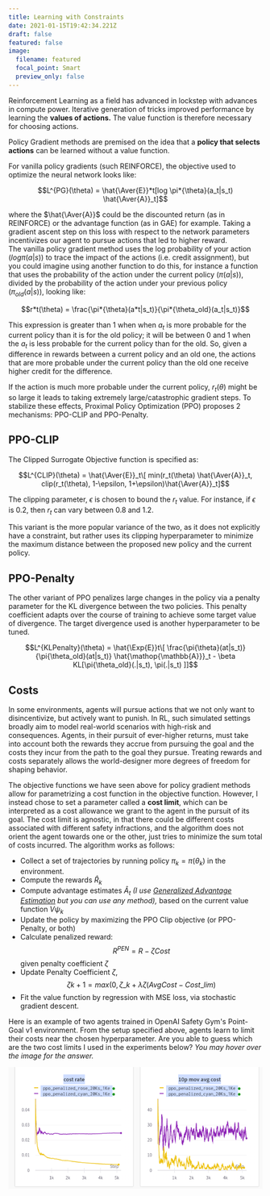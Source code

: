 ```yaml
---
title: Learning with Constraints
date: 2021-01-15T19:42:34.221Z
draft: false
featured: false
image:
  filename: featured
  focal_point: Smart
  preview_only: false
---
```

Reinforcement Learning as a field has advanced in lockstep with advances in compute power. Iterative generation of tricks improved performance by learning the **values of actions.** The value function is therefore necessary for choosing actions.

Policy Gradient methods are premised on the idea that a **policy that selects actions** can be learned without a value function. 

For vanilla policy gradients (such REINFORCE), the objective used to optimize the neural network looks like:

$$L^{PG}(\theta) = \hat{\Aver{E}}*t[log \pi*{\theta}(a_t|s_t) \hat{\Aver{A}}_t]$$

where the $\hat{\Aver{A}}$ could be the discounted return (as in
REINFORCE) or the advantage function (as in GAE) for example. Taking a
gradient ascent step on this loss with respect to the network parameters
incentivizes our agent to pursue actions that led to higher reward.\
The vanilla policy gradient method uses the log probability of your
action $(log \pi(a|s))$ to trace the impact of the actions (i.e. credit
assignment), but you could imagine using another function to do this,
for instance a function that uses the probability of the action under
the current policy $(\pi(a|s))$, divided by the probability of the
action under your previous policy $(\pi_{old}(a|s))$, looking like:



$$r*t(\theta) = \frac{\pi*{\theta}(a*t|s_t)}{\pi*{\theta_old}(a_t|s_t)}$$

This expression is greater than 1 when when $a_t$ is more probable for
the current policy than it is for the old policy; it will be between 0
and 1 when the $a_t$ is less probable for the current policy than for
the old. So, given a difference in rewards between a current policy and
an old one, the actions that are more probable under the current policy
than the old one receive higher credit for the difference.

If the action is much more probable under the current policy,
$r_t(\theta)$ might be so large it leads to taking extremely
large/catastrophic gradient steps. To stabilize these effects, Proximal Policy Optimization (PPO) proposes 2 mechanisms: PPO-CLIP and PPO-Penalty.

## PPO-CLIP

The Clipped Surrogate Objective function is specified as:

$$L^{CLIP}(\theta) = \hat{\Aver{E}}_t\[ min(r_t(\theta) \hat{\Aver{A}}_t, clip(r_t(\theta), 1-\epsilon, 1+\epsilon)\hat{\Aver{A}}_t]$$

The clipping parameter, $\epsilon$ is chosen to bound the $r_t$ value. For instance, if $\epsilon$ is 0.2, then $r_t$ can vary between 0.8 and 1.2.

This variant is the more popular variance of the two, as it does not explicitly have a constraint, but rather uses its clipping hyperparameter to minimize the maximum distance between the proposed new policy and the current policy.

## PPO-Penalty

The other variant of PPO penalizes large changes in the policy via a penalty parameter for the KL divergence between the two policies. This penalty coefficient adapts over the course of training to achieve some target value of divergence. The target divergence used is another hyperparameter to be tuned.

$$L^{KLPenalty}(\theta) = \hat{\Exp{E}}t\[ \frac{\pi{\theta}(at|s_t)}{\pi{\theta_old}(at|s_t)} \hat{\mathop{\mathbb{A}}}_t - \beta KL[\pi{\theta_old}(.|s_t), \pi(.|s_t) ]]$$



## **Costs**

In some environments, agents will pursue actions that we not only want to disincentivize, but actively want to punish. In RL, such simulated settings broadly aim to model real-world scenarios with high-risk and consequences. Agents, in their pursuit of ever-higher returns, must take into account both the rewards they accrue from pursuing the goal and the costs they incur from the path to the goal they pursue. Treating rewards and costs separately allows the world-designer more degrees of freedom for shaping behavior. 

The objective functions we have seen above for policy gradient methods allow for parametrizing a cost function in the objective function. However, I instead chose to set a parameter called a **cost limit**, which can be interpreted as a cost allowance we grant to the agent in the pursuit of its goal. The cost limit is agnostic, in that there could be different costs associated with different safety infractions, and the algorithm does not orient the agent towards one or the other, just tries to minimize the sum total of costs incurred. The algorithm works as follows: 

* Collect a set of trajectories by running policy $\pi_k = \pi(\theta_k)$ in the environment.
* Compute the rewards $\hat{R}_k$
* Compute advantage estimates $\hat{A}_t$ *(I use [Generalized Advantage Estimation](https://arxiv.org/abs/1506.02438) but you can use any method),* based on the current value function $V{\psi_k}$
* Update the policy by maximizing the PPO Clip objective (or PPO-Penalty, or both)
* Calculate penalized reward: $$R^{PEN} = R - \zeta Cost $$ given penalty coefficient $\zeta$
* Update  Penalty Coefficient $\zeta$, $$\zeta{k+1} = max(0, \zeta\_k + \lambda{\zeta}(Avg Cost - Cost\_{lim} )$$
* Fit the value function by regression with MSE loss, via stochastic gradient descent.



Here is an example of two agents trained in OpenAI Safety Gym's Point-Goal v1 environment. From the setup specified above, agents learn to limit their costs near the chosen hyperparameter. Are you able to guess which are the two cost limits I used in the experiments below? *You may hover over the image for the answer.*



![](runs_costlim_25_0.png "The answers are 0 (yellow) and 25 (purple).")